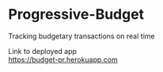 # Progressive-Budget
Tracking budgetary transactions on real time 

Link to deployed app<br> <https://budget-pr.herokuapp.com>
